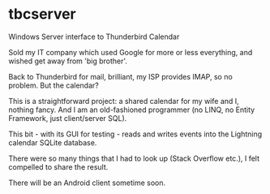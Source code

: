 # tbcserver
Windows Server interface to Thunderbird Calendar

Sold my IT company which used Google for more or less everything, and wished get away from 'big brother'.

Back to Thunderbird for mail, brilliant, my ISP provides IMAP, so no problem. But the calendar?

This is a straightforward project: a shared calendar for my wife and I, nothing fancy. And I am an old-fashioned programmer
(no LINQ, no Entity Framework, just client/server SQL).

This bit - with its GUI for testing - reads and writes events into the Lightning calendar SQLite database.

There were so many things that I had to look up (Stack Overflow etc.), I felt compelled to share the result.

There will be an Android client sometime soon.
